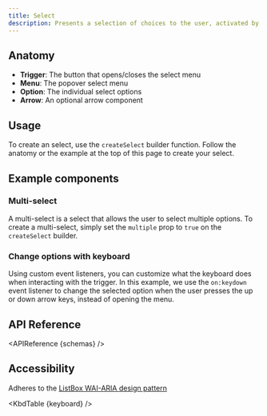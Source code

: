```yaml
---
title: Select
description: Presents a selection of choices to the user, activated by a button.
---
```


<script>
    import { APIReference, KbdTable, Preview } from '$docs/components/index.js'
    export let schemas
    export let keyboard
    export let snippets
    export let previews
</script>

## Anatomy

- **Trigger**: The button that opens/closes the select menu
- **Menu**: The popover select menu
- **Option**: The individual select options
- **Arrow**: An optional arrow component

## Usage

To create an select, use the `createSelect` builder function. Follow the anatomy or the example at
the top of this page to create your select.

## Example components

### Multi-select

A multi-select is a select that allows the user to select multiple options. To create a
multi-select, simply set the `multiple` prop to `true` on the `createSelect` builder.

<Preview code={snippets.multi}>
    <svelte:component this={previews.multi} />
</Preview>

### Change options with keyboard

Using custom event listeners, you can customize what the keyboard does when interacting with the
trigger. In this example, we use the `on:keydown` event listener to change the selected option when
the user presses the up or down arrow keys, instead of opening the menu.

<Preview code={snippets.keyboard}>
    <svelte:component this={previews.keyboard} />
</Preview>

## API Reference

<APIReference {schemas} />

## Accessibility

Adheres to the [ListBox WAI-ARIA design pattern](https://www.w3.org/WAI/ARIA/apg/patterns/listbox/)

<KbdTable {keyboard} />
